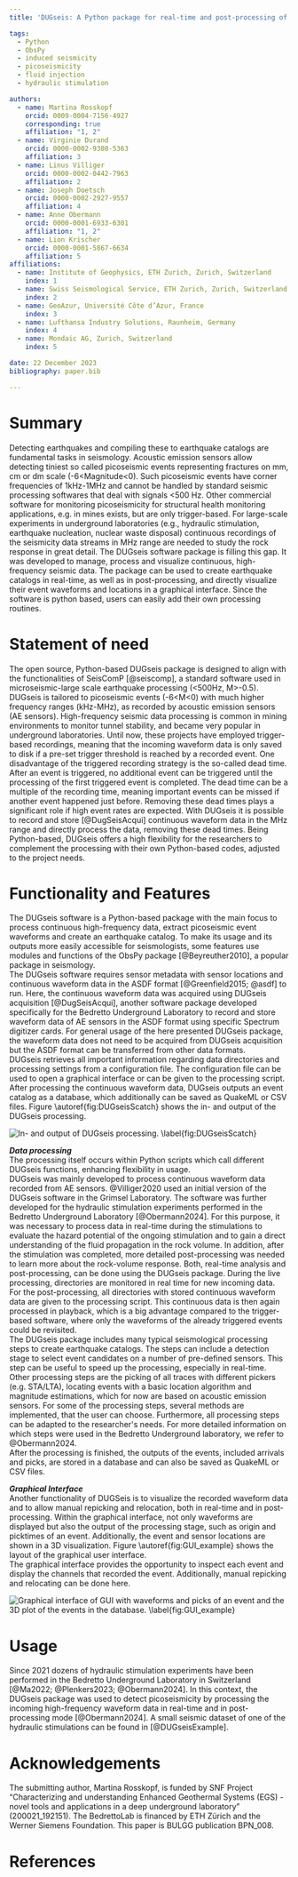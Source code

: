 ```yaml
---
title: 'DUGseis: A Python package for real-time and post-processing of picoseismicity'

tags:
  - Python
  - ObsPy
  - induced seismicity
  - picoseismicity
  - fluid injection
  - hydraulic stimulation

authors:
  - name: Martina Rosskopf 
    orcid: 0009-0004-7156-4927
    corresponding: true
    affiliation: "1, 2"
  - name: Virginie Durand
    orcid: 0000-0002-9380-5363
    affiliation: 3
  - name: Linus Villiger
    orcid: 0000-0002-0442-7963
    affiliation: 2
  - name: Joseph Doetsch
    orcid: 0000-0002-2927-9557
    affiliation: 4
  - name: Anne Obermann
    orcid: 0000-0001-6933-6301
    affiliation: "1, 2"
  - name: Lion Krischer
    orcid: 0000-0001-5867-6634
    affiliation: 5
affiliations:
  - name: Institute of Geophysics, ETH Zurich, Zurich, Switzerland
    index: 1
  - name: Swiss Seismological Service, ETH Zurich, Zurich, Switzerland
    index: 2
  - name: GeoAzur, Université Côte d’Azur, France
    index: 3
  - name: Lufthansa Industry Solutions, Raunheim, Germany
    index: 4
  - name: Mondaic AG, Zurich, Switzerland
    index: 5

date: 22 December 2023
bibliography: paper.bib

---
```



# Summary
Detecting earthquakes and compiling these to earthquake catalogs are fundamental tasks in seismology. Acoustic emission sensors allow detecting tiniest so called picoseismic events representing fractures on mm, cm or dm scale (-6<Magnitude<0). Such picoseismic events have corner frequencies of 1kHz-1MHz and cannot be handled by standard seismic processing softwares that deal with signals <500 Hz. Other commercial software for monitoring picoseismicity for structural health monitoring applications, e.g. in mines exists, but are only trigger-based. For large-scale experiments in underground laboratories (e.g., hydraulic stimulation, earthquake nucleation, nuclear waste disposal) continuous recordings of the seismicity data streams in MHz range are needed to study the rock response in great detail. The DUGseis software package is filling this gap. It was developed to manage, process and visualize continuous, high-frequency seismic data. The package can be used to create earthquake catalogs in real-time, as well as in post-processing, and directly visualize their event waveforms and locations in a graphical interface. Since the software is python based, users can easily add their own processing routines.

# Statement of need
The open source, Python-based DUGseis package is designed to align with the functionalities of SeisComP [@seiscomp], a standard software used in microseismic-large scale earthquake processing (<500Hz, M>-0.5). DUGseis is tailored to picoseismic events (-6<M<0) with much higher frequency ranges (kHz-MHz), as recorded by acoustic emission sensors (AE sensors). High-frequency seismic data processing is common in mining environments to monitor tunnel stability, and became very popular in underground laboratories. Until now, these projects have employed trigger-based recordings, meaning that the incoming waveform data is only saved to disk if a pre-set trigger threshold is reached by a recorded event.  One disadvantage of the triggered recording strategy is the so-called dead time. After an event is triggered, no additional event can be triggered until the processing of the first triggered event is completed. The dead time can be a multiple of the recording time, meaning important events can be missed if another event happened just before. Removing these dead times plays a significant role if high event rates are expected. With DUGseis it is possible to record and store [@DugSeisAcqui] continuous waveform data in the MHz range and directly process the data, removing these dead times.  Being Python-based, DUGseis offers a high flexibility for the researchers to complement the processing with their own Python-based codes, adjusted to the project needs. 

# Functionality and Features
The DUGseis software is a Python-based package with the main focus to process continuous high-frequency data, extract picoseismic event waveforms and create an earthquake catalog. To make its usage and its outputs more easily accessible for seismologists, some features use modules and functions of the ObsPy package [@Beyreuther2010], a popular package in seismology.\
The DUGseis software requires sensor metadata with sensor locations and continuous waveform data in the ASDF format [@Greenfield2015; @asdf] to run. Here, the continuous waveform data was acquired using  DUGseis acquisition [@DugSeisAcqui], another software package developed specifically for the Bedretto Underground Laboratory to record and store waveform data of AE sensors in the ASDF format using specific Spectrum digitizer cards. For general usage of the here presented DUGseis package, the waveform data does not need to be acquired from DUGseis acquisition but the ASDF format can be transferred from other data formats. \
DUGseis retrieves all important information regarding data directories and processing settings from a configuration file. The configuration file can be used to open a graphical interface or can be given to the processing script. After processing the continuous waveform data, DUGseis outputs an event catalog as a database, which additionally can be saved as QuakeML or CSV files. Figure \autoref{fig:DUGseisScatch} shows the in- and output of the DUGseis processing.

![In- and output of DUGseis processing. \label{fig:DUGseisScatch}](DUGseis_InputOutputScatch.png)

***Data processing***\
The processing itself occurs within Python scripts which call different DUGseis functions, enhancing flexibility in usage.\
DUGseis was mainly developed to process continuous waveform data recorded from AE sensors. @Villiger2020 used an initial version of the DUGseis software in the Grimsel Laboratory. The software was further developed for the hydraulic stimulation experiments performed in the Bedretto Underground Laboratory [@Obermann2024]. For this purpose, it was necessary to process data in real-time during the stimulations to evaluate the hazard potential of the ongoing stimulation and to gain a direct understanding of the fluid propagation in the rock volume. In addition, after the stimulation was completed, more detailed post-processing was needed to learn more about the rock-volume response. Both, real-time analysis and post-processing, can be done using the DUGseis package. During the live processing, directories are monitored in real time for new incoming data. For the post-processing, all directories with stored continuous waveform data are given to the processing script. This continuous data is then again processed in playback, which is a big advantage compared to the trigger-based software, where only the waveforms of the already triggered events could be revisited. \
The DUGseis package includes many typical seismological processing steps to create earthquake catalogs. The steps can include a detection stage to select event candidates on a number of pre-defined sensors. This step can be useful to speed up the processing, especially in real-time. Other processing steps are the picking of all traces with different pickers (e.g. STA/LTA), locating events with a basic location algorithm and magnitude estimations, which for now are based on acoustic emission sensors. For some of the processing steps, several methods are implemented, that the user can choose. Furthermore, all processing steps can be adapted to the researcher's needs. For more detailed information on which steps were used in the Bedretto Underground laboratory, we refer to @Obermann2024.\
After the processing is finished, the outputs of the events, included arrivals and picks, are stored in a database and can also be saved as QuakeML or CSV files.

***Graphical Interface***\
Another functionality of DUGSeis is to visualize the recorded waveform data and to allow manual repicking and relocation, both in real-time and in post-processing. Within the graphical interface, not only waveforms are displayed but also the output of the processing stage, such as origin and picktimes of an event. Additionally, the event and sensor locations are shown in a 3D visualization. Figure \autoref{fig:GUI_example} shows the layout of the graphical user interface.\
The graphical interface provides the opportunity to inspect each event and display the channels that recorded the event. Additionally, manual repicking and relocating can be done here. 

![Graphical interface of GUI with waveforms and picks of an event and the 3D plot of the events in the database. \label{fig:GUI_example}](DUGseisGUI_V2.JPG)

# Usage
Since 2021 dozens of hydraulic stimulation experiments have been performed in the Bedretto Underground Laboratory in Switzerland [@Ma2022; @Plenkers2023; @Obermann2024]. In this context, the DUGseis package was used to detect picoseismicity by processing the incoming high-frequency waveform data in real-time and in post-processing mode [@Obermann2024]. A small seismic dataset of one of the hydraulic stimulations can be found in [@DUGseisExample].

# Acknowledgements
The submitting author, Martina Rosskopf, is funded by SNF Project “Characterizing and understanding Enhanced Geothermal Systems (EGS) - novel tools and applications in a deep underground laboratory” (200021_192151). The BedrettoLab is financed by ETH Zürich and the Werner Siemens Foundation. This paper is BULGG publication BPN_008.

# References